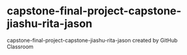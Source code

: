 # capstone-final-project-capstone-jiashu-rita-jason
capstone-final-project-capstone-jiashu-rita-jason created by GitHub Classroom
